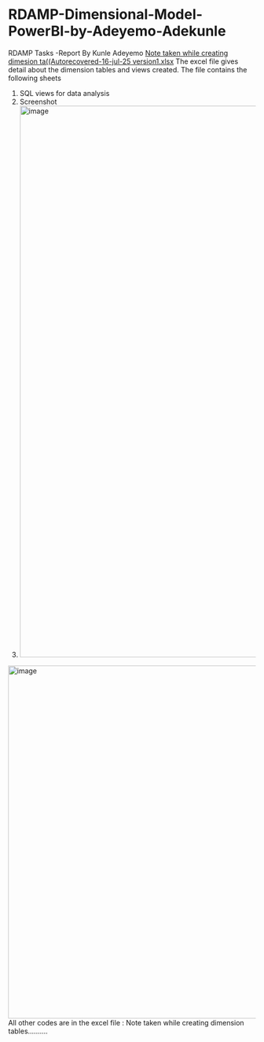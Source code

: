 # RDAMP-Dimensional-Model-PowerBI-by-Adeyemo-Adekunle
RDAMP Tasks -Report By Kunle Adeyemo
[Note taken while creating dimesion ta((Autorecovered-16-jul-25 version1.xlsx](https://github.com/user-attachments/files/21280254/Note.taken.while.creating.dimesion.ta.Autorecovered-16-jul-25.version1.xlsx)
The excel file gives detail about the dimension tables and views created. The file contains the following sheets
1. SQL views for data analysis
2. Screenshot
3. <img width="2109" height="1122" alt="image" src="https://github.com/user-attachments/assets/5222ab5c-ac1e-4705-a68a-8c82e8be4739" />
<img width="1350" height="718" alt="image" src="https://github.com/user-attachments/assets/495a35c7-0714-4ec9-8fcb-ed518ce6acae" />
All other codes are in the excel file : Note taken while creating dimension tables..........
